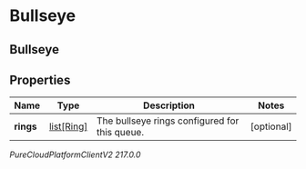 # Bullseye

## Bullseye

## Properties

|Name | Type | Description | Notes|
|------------ | ------------- | ------------- | -------------|
| **rings** | [list[Ring]](Ring) | The bullseye rings configured for this queue. | [optional] |



_PureCloudPlatformClientV2 217.0.0_
